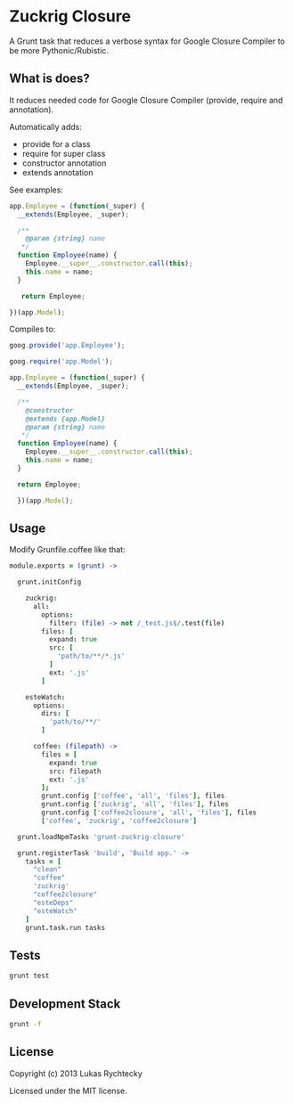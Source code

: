 Zuckrig Closure
=====================

A Grunt task that reduces a verbose syntax for Google Closure Compiler to be more Pythonic/Rubistic.

What is does?
-------------

It reduces needed code for Google Closure Compiler (provide, require and annotation).

Automatically adds:
- provide for a class
- require for super class
- constructor annotation
- extends annotation

See examples:

```javascript
app.Employee = (function(_super) {
  __extends(Employee, _super);

  /**
    @param {string} name
   */
  function Employee(name) {
    Employee.__super__.constructor.call(this);
    this.name = name;
  }

   return Employee;

})(app.Model);
```

  Compiles to:

```javascript
goog.provide('app.Employee');

goog.require('app.Model');

app.Employee = (function(_super) {
  __extends(Employee, _super);

  /**
    @constructor
    @extends {app.Model}
    @param {string} name
   */
  function Employee(name) {
    Employee.__super__.constructor.call(this);
    this.name = name;
  }

  return Employee;

  })(app.Model);
```

Usage
-----

Modify Grunfile.coffee like that:

```coffeescript
module.exports = (grunt) ->

  grunt.initConfig

    zuckrig:
      all:
        options:
          filter: (file) -> not /_test.js$/.test(file)
        files: [
          expand: true
          src: [
            'path/to/**/*.js'
          ]
          ext: '.js'
        ]

    esteWatch:
      options:
        dirs: [
          'path/to/**/'
        ]

      coffee: (filepath) ->
        files = [
          expand: true
          src: filepath
          ext: '.js'
        ];
        grunt.config ['coffee', 'all', 'files'], files
        grunt.config ['zuckrig', 'all', 'files'], files
        grunt.config ['coffee2closure', 'all', 'files'], files
        ['coffee', 'zuckrig', 'coffee2closure']

  grunt.loadNpmTasks 'grunt-zuckrig-closure'

  grunt.registerTask 'build', 'Build app.' ->
    tasks = [
      "clean"
      "coffee"
      'zuckrig'
      "coffee2closure"
      "esteDeps"
      "esteWatch"
    ]
    grunt.task.run tasks
```

Tests
-----
   ```sh
   grunt test
   ```

## Development Stack
   ```sh
   grunt -f
   ```

## License
Copyright (c) 2013 Lukas Rychtecky

Licensed under the MIT license.
